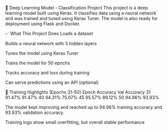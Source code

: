 🧠 Deep Learning Model - Classification Project
This project is a deep learning model built using Keras. It classifies data using a neural network and was trained and tuned using Keras Tuner. The model is also ready for deployment using Flask and Docker.

✅ What This Project Does
Loads a dataset

Builds a neural network with 3 hidden layers

Tunes the model using Keras Tuner

Trains the model for 50 epochs

Tracks accuracy and loss during training

Can serve predictions using an API (optional)

🧪 Training Highlights (Epochs 31–50)
Epoch	Accuracy	Val Accuracy
31	91.47%	91.47%
40	94.31%	75.07%
45	95.57%	89.12%
50	94.96%	93.93%

The model kept improving and reached up to 94.96% training accuracy and 93.93% validation accuracy.

Training logs show small overfitting, but overall stable performance
